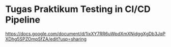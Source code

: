 # Tugas Praktikum Testing in CI/CD Pipeline

https://docs.google.com/document/d/1ixXY7RR6uWpdXmXNjdggXgDb3JqPXDhg5SPZOmpSfZA/edit?usp=sharing

